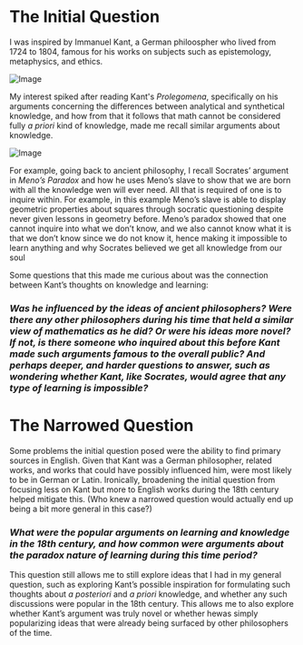 # The Initial Question
I was inspired by Immanuel Kant, a German philoospher who lived from 1724 to 1804, famous for his works on subjects such
as epistemology, metaphysics, and ethics. 

![Image](https://www.learnliberty.org/wp-content/uploads/2017/02/LL-Blog_Sorens_Kantian-Liberalism_1200-1024x576.jpg)

My interest spiked after reading Kant's _Prolegomena_, specifically on his arguments concerning the differences between analytical and synthetical knowledge, and how from that it follows that math cannot be considered fully _a priori_ kind of knowledge, made me recall similar arguments about knowledge. 

![Image](https://images-na.ssl-images-amazon.com/images/I/41zZLEx4g+L._SX320_BO1,204,203,200_.jpg)

For example, going back to ancient philosophy, I recall Socrates’ argument in _Meno’s Paradox_ and how he uses Meno’s slave to show that we are born with all the knowledge wen will ever need. All that is required of one is to inquire within. For example, in this example Meno’s slave is able to display geometric properties about squares through socratic questioning despite never given lessons in geometry before. Meno’s paradox showed that one cannot inquire into what we don’t know, and we also cannot know what it is that we don’t know since we do not know it, hence making it impossible to learn anything and why Socrates believed we get all knowledge from our soul

Some questions that this made me curious about was the connection between Kant’s thoughts on knowledge and learning:

### _Was he influenced by the ideas of ancient philosophers? Were there any other philosophers during his time that held a similar view of mathematics as he did? Or were his ideas more novel? If not, is there someone who inquired about this before Kant made such arguments famous to the overall public? And perhaps deeper, and harder questions to answer, such as wondering whether Kant, like Socrates, would agree that any type of learning is impossible?_

# The Narrowed Question
Some problems the initial question posed were the ability to find primary sources in English. Given that Kant was a German philosopher, related works, and works that could have possibly influenced him, were most likely to be in German or Latin. Ironically, broadening the initial question from focusing less on Kant but more to English works during the 18th century helped mitigate this. (Who knew a narrowed question would actually end up being a bit more general in this case?)

### _What were the popular arguments on learning and knowledge in the 18th century, and how common were arguments about the paradox nature of learning during this time period?_

This question still allows me to still explore ideas that I had in my general question, such as exploring Kant’s possible inspiration for formulating such thoughts about _a posteriori_ and _a priori_ knowledge, and whether any such discussions were popular in the 18th century. This allows me to also explore whether Kant’s argument was truly novel or whether hewas simply popularizing ideas that were already being surfaced by other philosophers of the time.

